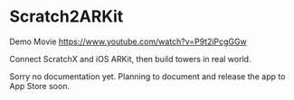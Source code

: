 # Scratch2ARKit

Demo Movie
https://www.youtube.com/watch?v=P9t2iPcgGGw

Connect ScratchX and iOS ARKit, then build towers in real world.

Sorry no documentation yet. Planning to document and release the app to App Store soon.
